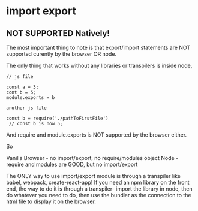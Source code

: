 # import export

## NOT SUPPORTED Natively!

The most important thing to note is that export/import statements are NOT supported curently by the browser OR node.

The only thing that works without any libraries or transpilers is inside node,

```
// js file

const a = 3;
cont b = 5;
module.exports = b
```

```
another js file

const b = require('./pathToFirstFile')
 // const b is now 5;
```

And require and module.exports is NOT supported by the browser either.

So

Vanilla Browser - no import/export, no require/modules object
Node - require and modules are GOOD, but no import/export

The ONLY way to use import/export module is through a transpiler like babel, webpack, create-react-app!
If you need an npm library on the front end, the way to do it is through a transpiler- import the library in node, then do whatever you need to do, then use the bundler as the connection to the html file to display it on the browser.
